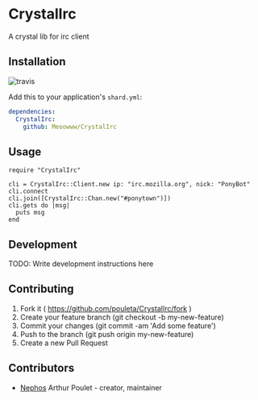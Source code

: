 # CrystalIrc

A crystal lib for irc client

## Installation

![travis](https://travis-ci.org/Meoowww/CrystalIrc.svg)

Add this to your application's `shard.yml`:

```yaml
dependencies:
  CrystalIrc:
    github: Meoowww/CrystalIrc
```


## Usage


```crystal
require "CrystalIrc"

cli = CrystalIrc::Client.new ip: "irc.mozilla.org", nick: "PonyBot"
cli.connect
cli.join([CrystalIrc::Chan.new("#ponytown")])
cli.gets do |msg|
  puts msg
end
```


## Development

TODO: Write development instructions here

## Contributing

1. Fork it ( https://github.com/pouleta/CrystalIrc/fork )
2. Create your feature branch (git checkout -b my-new-feature)
3. Commit your changes (git commit -am 'Add some feature')
4. Push to the branch (git push origin my-new-feature)
5. Create a new Pull Request

## Contributors

- [Nephos](https://github.com/Nephos) Arthur Poulet - creator, maintainer
